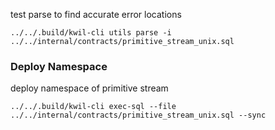 test parse to find accurate error locations
```shell
../../.build/kwil-cli utils parse -i ../../internal/contracts/primitive_stream_unix.sql
```

### Deploy Namespace

deploy namespace of primitive stream
```shell
../../.build/kwil-cli exec-sql --file ../../internal/contracts/primitive_stream_unix.sql --sync
```